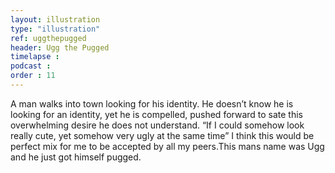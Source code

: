 ```yaml
---
layout: illustration
type: "illustration"
ref: uggthepugged
header: Ugg the Pugged
timelapse : 
podcast : 
order : 11
---
```


A man walks into town looking for his identity. He doesn’t know he is looking for an identity, yet he is compelled, pushed forward to sate this overwhelming desire he does not understand. “If I could somehow look really cute, yet somehow very ugly at the same time”  I think this would be perfect mix for me to be accepted by all my peers.This mans name was Ugg and he just got himself pugged.